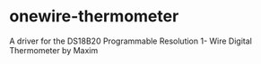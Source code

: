 onewire-thermometer
===================

A driver for the DS18B20 Programmable Resolution 1- Wire Digital Thermometer by Maxim
